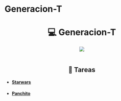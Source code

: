 # Generacion-T

<h1 align="center"> 💻 Generacion-T </h1>
<div align="center">
<img src="https://media.giphy.com/media/1C8bHHJturSx2/giphy.gif"/>
 </div>
<br>

<h2 align="center"> 📝 Tareas </h2>

*  #### [Starwars](https://github.com/vicen621/Generacion-T/tree/main/Starwars-Activity)
*  #### [Panchito](https://github.com/vicen621/Generacion-T/tree/main/Panchito)
